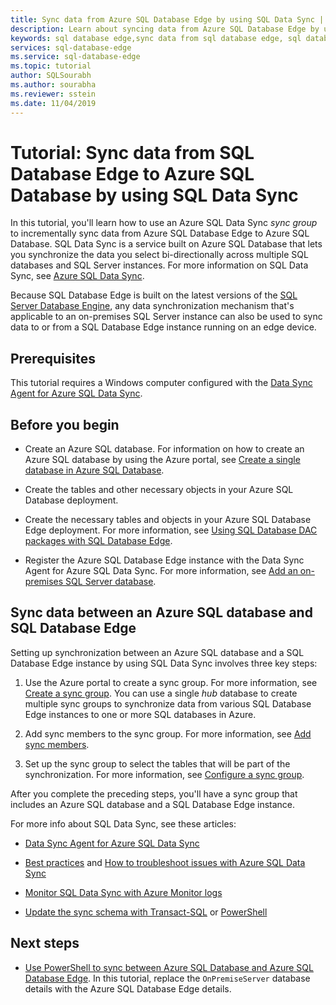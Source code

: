 ```yaml
---
title: Sync data from Azure SQL Database Edge by using SQL Data Sync | Microsoft Docs
description: Learn about syncing data from Azure SQL Database Edge by using Azure SQL Data Sync
keywords: sql database edge,sync data from sql database edge, sql database edge data sync
services: sql-database-edge
ms.service: sql-database-edge
ms.topic: tutorial
author: SQLSourabh
ms.author: sourabha
ms.reviewer: sstein
ms.date: 11/04/2019
---
```


# Tutorial: Sync data from SQL Database Edge to Azure SQL Database by using SQL Data Sync

In this tutorial, you'll learn how to use an Azure SQL Data Sync *sync group* to incrementally sync data from Azure SQL Database Edge to Azure SQL Database. SQL Data Sync is a service built on Azure SQL Database that lets you synchronize the data you select bi-directionally across multiple SQL databases and SQL Server instances. For more information on SQL Data Sync, see [Azure SQL Data Sync](../azure-sql/database/sql-data-sync-data-sql-server-sql-database.md).

Because SQL Database Edge is built on the latest versions of the [SQL Server Database Engine](/sql/sql-server/sql-server-technical-documentation/), any data synchronization mechanism that's applicable to an on-premises SQL Server instance can also be used to sync data to or from a SQL Database Edge instance running on an edge device.

## Prerequisites

This tutorial requires a Windows computer configured with the [Data Sync Agent for Azure SQL Data Sync](../azure-sql/database/sql-data-sync-agent-overview.md).

## Before you begin

* Create an Azure SQL database. For information on how to create an Azure SQL database by using the Azure portal, see [Create a single database in Azure SQL Database](../azure-sql/database/single-database-create-quickstart.md?tabs=azure-portal).

* Create the tables and other necessary objects in your Azure SQL Database deployment.

* Create the necessary tables and objects in your Azure SQL Database Edge deployment. For more information, see [Using SQL Database DAC packages with SQL Database Edge](stream-analytics.md).

* Register the Azure SQL Database Edge instance with the Data Sync Agent for Azure SQL Data Sync. For more information, see [Add an on-premises SQL Server database](../azure-sql/database/sql-data-sync-sql-server-configure.md#add-on-prem).

## Sync data between an Azure SQL database and SQL Database Edge

Setting up synchronization between an Azure SQL database and a SQL Database Edge instance by using SQL Data Sync involves three key steps:  

1. Use the Azure portal to create a sync group. For more information, see [Create a sync group](../azure-sql/database/sql-data-sync-sql-server-configure.md#create-sync-group). You can use a single *hub* database to create multiple sync groups to synchronize data from various SQL Database Edge instances to one or more SQL databases in Azure.

2. Add sync members to the sync group. For more information, see [Add sync members](../azure-sql/database/sql-data-sync-sql-server-configure.md#add-sync-members).

3. Set up the sync group to select the tables that will be part of the synchronization. For more information, see [Configure a sync group](../azure-sql/database/sql-data-sync-sql-server-configure.md#add-sync-members).

After you complete the preceding steps, you'll have a sync group that includes an Azure SQL database and a SQL Database Edge instance.

For more info about SQL Data Sync, see these articles:

* [Data Sync Agent for Azure SQL Data Sync](../azure-sql/database/sql-data-sync-agent-overview.md)

* [Best practices](../azure-sql/database/sql-data-sync-best-practices.md) and [How to troubleshoot issues with Azure SQL Data Sync](../azure-sql/database/sql-data-sync-troubleshoot.md)

* [Monitor SQL Data Sync with Azure Monitor logs](../azure-sql/database/sql-data-sync-monitor-sync.md)

* [Update the sync schema with Transact-SQL](../azure-sql/database/sql-data-sync-update-sync-schema.md) or [PowerShell](../azure-sql/database/scripts/update-sync-schema-in-sync-group.md)

## Next steps

* [Use PowerShell to sync between Azure SQL Database and Azure SQL Database Edge](../azure-sql/database/scripts/sql-data-sync-sync-data-between-azure-onprem.md). In this tutorial, replace the `OnPremiseServer` database details with the Azure SQL Database Edge details.
